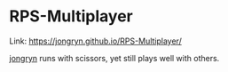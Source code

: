 # RPS-Multiplayer

Link: https://jongryn.github.io/RPS-Multiplayer/

[jongryn](https://github.com/jongryn) runs with scissors, yet still plays well with others. 

